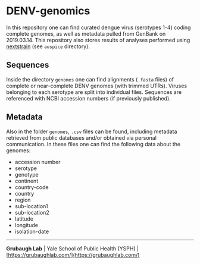# DENV-genomics
In this repository one can find curated dengue virus (serotypes 1-4) coding complete genomes, as well as metadata pulled from GenBank on 2019.03.14. This repository also stores results of analyses performed using [nextstrain](https://nextstrain.org/) (see `auspice` directory).

## Sequences

Inside the directory `genomes` one can find alignments (`.fasta` files) of complete or near-complete DENV genomes (with trimmed UTRs). Viruses belonging to each serotype are split into individual files. Sequences are referenced with NCBI accession numbers (if previously published).

## Metadata

Also in the folder `genomes`, `.csv` files can be found, including metadata retrieved from public databases and/or obtained via personal communication. In these files one can find the following data about the genomes:

* accession number
* serotype
* genotype
* continent
* country-code
* country
* region
* sub-location1
* sub-location2
* latitude
* longitude
* isolation-date

---

**Grubaugh Lab** | Yale School of Public Health (YSPH) | [https://grubaughlab.com/](https://grubaughlab.com/)

